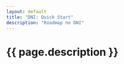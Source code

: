 ```yaml
---
layout: default
title: "DNI: Quick Start"
description: "Roadmap по DNI"
---
```

# {{ page.description }}
